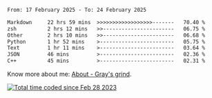 <!--START_SECTION:waka-->

```txt
From: 17 February 2025 - To: 24 February 2025

Markdown     22 hrs 59 mins  >>>>>>>>>>>>>>>>>>-------   70.40 %
zsh          2 hrs 12 mins   >>-----------------------   06.75 %
Other        2 hrs 10 mins   >>-----------------------   06.68 %
Python       1 hr 52 mins    >------------------------   05.75 %
Text         1 hr 11 mins    >------------------------   03.64 %
JSON         46 mins         >------------------------   02.36 %
C++          45 mins         >------------------------   02.31 %
```

<!--END_SECTION:waka-->

<!-- [![grayxu's github stats](https://github-readme-stats.vercel.app/api?username=grayxu&count_private=true&show_icons=true)](https://github.com/grayxu) -->

Know more about me: [About - Gray's grind](https://www.grayxu.cn/).
<p align="left">
  <a href="https://wakatime.com/@c69eb31e-43a1-463f-8968-c3449e386f57"><img src="https://wakatime.com/badge/user/c69eb31e-43a1-463f-8968-c3449e386f57.svg" title="Total time coded since Feb 28 2023" /></a>
</p>

